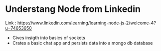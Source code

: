# Understang Node from Linkedin
Link : https://www.linkedin.com/learning/learning-node-js-2/welcome-4?u=74653650
- Gives insigth into basics of sockets
- Crates a basic chat app and persists data into a mongo db database
